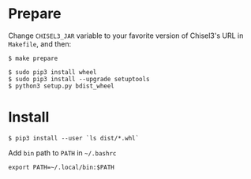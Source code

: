 # Prepare

Change `CHISEL3_JAR` variable to your favorite version of Chisel3's URL in `Makefile`, and then:

```shell
$ make prepare
```

```shell
$ sudo pip3 install wheel
$ sudo pip3 install --upgrade setuptools
$ python3 setup.py bdist_wheel
```

# Install

```shell
$ pip3 install --user `ls dist/*.whl`
```

Add `bin` path to `PATH` in `~/.bashrc`

```shell
export PATH=~/.local/bin:$PATH
```
